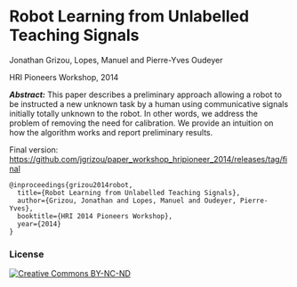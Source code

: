 # Robot Learning from Unlabelled Teaching Signals

Jonathan Grizou, Lopes, Manuel and Pierre-Yves Oudeyer

HRI Pioneers Workshop, 2014

***Abstract:*** This paper describes a preliminary approach allowing a robot to be instructed a new unknown task by a human using communicative signals initially totally unknown to the robot. In other words, we address the problem of removing the need for calibration. We provide an intuition on how the algorithm works and report preliminary results.

Final version: https://github.com/jgrizou/paper_workshop_hripioneer_2014/releases/tag/final

```
@inproceedings{grizou2014robot,
  title={Robot Learning from Unlabelled Teaching Signals},
  author={Grizou, Jonathan and Lopes, Manuel and Oudeyer, Pierre-Yves},
  booktitle={HRI 2014 Pioneers Workshop},
  year={2014}
}
```

### License

[![Creative Commons BY-NC-ND](https://i.creativecommons.org/l/by-nc-nd/4.0/88x31.png) ](http://creativecommons.org/licenses/by-nc-nd/4.0/)

